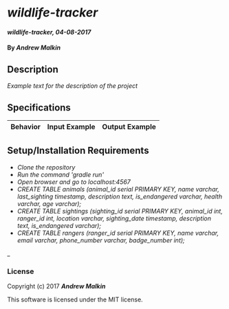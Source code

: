 # _wildlife-tracker_

#### _wildlife-tracker, 04-08-2017_

#### By _**Andrew Malkin**_

## Description
_Example text for the description of the project_


## Specifications

| Behavior                   | Input Example     | Output Example    |
| -------------------------- | -----------------:| -----------------:|



## Setup/Installation Requirements

* _Clone the repository_
* _Run the command 'gradle run'_
* _Open browser and go to localhost:4567_
* _CREATE TABLE animals (animal_id serial PRIMARY KEY, name varchar, last_sighting timestamp, description text, is_endangered varchar, health varchar, age varchar);_
* _CREATE TABLE sightings (sighting_id serial PRIMARY KEY, animal_id int, ranger_id int, location varchar, sighting_date timestamp, description text, is_endangered varchar);_
* _CREATE TABLE rangers (ranger_id serial PRIMARY KEY, name varchar, email varchar, phone_number varchar, badge_number int);_

_



### License

Copyright (c) 2017 **_Andrew Malkin_**

This software is licensed under the MIT license.
